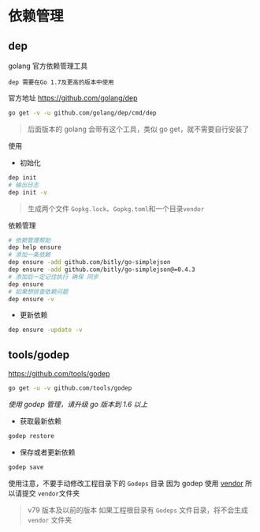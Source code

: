 # 依赖管理

## dep

golang 官方依赖管理工具

`dep 需要在Go 1.7及更高的版本中使用`

官方地址 https://github.com/golang/dep

```sh
go get -v -u github.com/golang/dep/cmd/dep
```

> 后面版本的 golang 会带有这个工具，类似 go get，就不需要自行安装了

使用

- 初始化

```sh
dep init
# 输出日志
dep init -v
```

> 生成两个文件 `Gopkg.lock`、`Gopkg.toml`和一个目录`vendor`

依赖管理

```sh
# 依赖管理帮助
dep help ensure
# 添加一条依赖
dep ensure -add github.com/bitly/go-simplejson
dep ensure -add github.com/bitly/go-simplejson@=0.4.3
# 添加后一定记住执行 确保 同步
dep ensure
# 如果想排查依赖问题
dep ensure -v
```

- 更新依赖

```sh
dep ensure -update -v
```

## tools/godep

https://github.com/tools/godep

```sh
go get -u -v github.com/tools/godep
```

*使用 godep 管理，请升级 go 版本到 1.6 以上*

- 获取最新依赖

```sh
godep restore
```

- 保存或者更新依赖

```sh
godep save
```

使用注意，不要手动修改工程目录下的 `Godeps` 目录
因为 godep 使用 [vendor](https://github.com/golang/go/commit/183cc0cd41f06f83cb7a2490a499e3f9101befff)
所以请提交 `vendor`文件夹

> v79 版本及以前的版本 如果工程根目录有 `Godeps` 文件目录，将不会生成 `vendor` 文件夹
